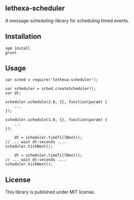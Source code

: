 lethexa-scheduler
-----------------

A message-scheduling-library for scheduling timed events.

Installation
------------

	npm install
	grunt


Usage
-----
	var sched = require('lethexa-scheduler');

	var scheduler = sched.createScheduler();
	var dt;

	scheduler.schedule(2.0, {}, function(param) {
		...
	});

	scheduler.schedule(1.0, {}, function(param) {
		...
	});

        dt = scheduler.timeTillNext();
	// ... wait dt-seconds ....
	scheduler.tickNext();

        dt = scheduler.timeTillNext();
	// ... wait dt-seconds ....
	scheduler.tickNext();

License
-------

This library is published under MIT license.

